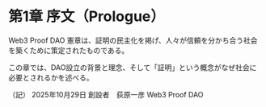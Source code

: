 # 第1章 序文（Prologue）

Web3 Proof DAO 憲章は、証明の民主化を掲げ、人々が信頼を分かち合う社会を築くために策定されたものである。

この章では、DAO設立の背景と理念、そして「証明」という概念がなぜ社会に必要とされるかを述べる。

（記） 2025年10月29日
創設者　荻原一彦
Web3 Proof DAO

